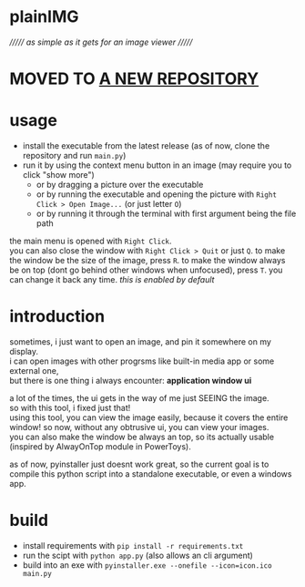 # plainIMG

_///// as simple as it gets for an image viewer /////_

# MOVED TO [A NEW REPOSITORY](https://github.com/qaptivator/plainimg2)

# usage

- install the executable from the latest release (as of now, clone the repository and run `main.py`)
- run it by using the context menu button in an image (may require you to click "show more")
  - or by dragging a picture over the executable
  - or by running the executable and opening the picture with `Right Click > Open Image...` (or just letter `O`)
  - or by running it through the terminal with first argument being the file path

the main menu is opened with `Right Click`.  
you can also close the window with `Right Click > Quit` or just `Q`.
to make the window be the size of the image, press `R`.
to make the window always be on top (dont go behind other windows when unfocused), press `T`. you can change it back any time. _this is enabled by default_

# introduction

sometimes, i just want to open an image, and pin it somewhere on my display.  
i can open images with other progrsms like built-in media app or some external one,  
but there is one thing i always encounter: **application window ui**

a lot of the times, the ui gets in the way of me just SEEING the image.  
so with this tool, i fixed just that!  
using this tool, you can view the image easily, because it covers the entire window!
so now, without any obtrusive ui, you can view your images.  
you can also make the window be always an top, so its actually usable (inspired by AlwayOnTop module in PowerToys).

as of now, pyinstaller just doesnt work great, so the current goal is to compile this python script into a standalone executable, or even a windows app.

# build

- install requirements with `pip install -r requirements.txt`
- run the scipt with `python app.py` (also allows an cli argument)
- build into an exe with `pyinstaller.exe --onefile --icon=icon.ico main.py`
